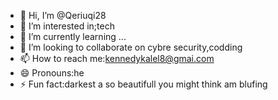- 👋 Hi, I’m @Qeriuqi28
- 👀 I’m interested in;tech
- 🌱 I’m currently learning ...
- 💞️ I’m looking to collaborate on cybre security,codding
- 📫 How to reach me:kennedykalel8@gmai.com
- 😄 Pronouns:he
- ⚡ Fun fact:darkest a so beautifull you might think am blufing

<!---
Qeriuqi28/Qeriuqi28 is a ✨ special ✨ repository because its `README.md` (this file) appears on your GitHub profile.
You can click the Preview link to take a look at your changes.
--->

